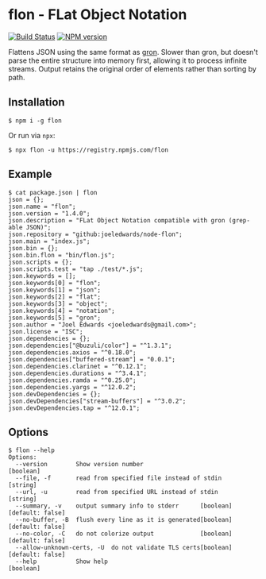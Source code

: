 # flon - FLat Object Notation

[![Build Status][travis-image]][travis-url]
[![NPM version][npm-image]][npm-url]

Flattens JSON using the same format as [gron](https://github.com/tomnomnom/gron). Slower than gron, but doesn't parse the entire structure into memory first, allowing it to process infinite streams. Output retains the original order of elements rather than sorting by path.

## Installation

```shell
$ npm i -g flon
```

Or run via `npx`:

```shell
$ npx flon -u https://registry.npmjs.com/flon
```

## Example

```shell
$ cat package.json | flon
json = {};
json.name = "flon";
json.version = "1.4.0";
json.description = "FLat Object Notation compatible with gron (grep-able JSON)";
json.repository = "github:joeledwards/node-flon";
json.main = "index.js";
json.bin = {};
json.bin.flon = "bin/flon.js";
json.scripts = {};
json.scripts.test = "tap ./test/*.js";
json.keywords = [];
json.keywords[0] = "flon";
json.keywords[1] = "json";
json.keywords[2] = "flat";
json.keywords[3] = "object";
json.keywords[4] = "notation";
json.keywords[5] = "gron";
json.author = "Joel Edwards <joeledwards@gmail.com>";
json.license = "ISC";
json.dependencies = {};
json.dependencies["@buzuli/color"] = "^1.3.1";
json.dependencies.axios = "^0.18.0";
json.dependencies["buffered-stream"] = "0.0.1";
json.dependencies.clarinet = "^0.12.1";
json.dependencies.durations = "^3.4.1";
json.dependencies.ramda = "^0.25.0";
json.dependencies.yargs = "^12.0.2";
json.devDependencies = {};
json.devDependencies["stream-buffers"] = "^3.0.2";
json.devDependencies.tap = "^12.0.1";
```

## Options

```shell
$ flon --help
Options:
  --version        Show version number                                 [boolean]
  --file, -f       read from specified file instead of stdin            [string]
  --url, -u        read from specified URL instead of stdin             [string]
  --summary, -v    output summary info to stderr      [boolean] [default: false]
  --no-buffer, -B  flush every line as it is generated[boolean] [default: false]
  --no-color, -C   do not colorize output             [boolean] [default: false]
  --allow-unknown-certs, -U  do not validate TLS certs[boolean] [default: false]
  --help           Show help                                           [boolean]
```

[travis-url]: https://travis-ci.org/joeledwards/node-flon
[travis-image]: https://img.shields.io/travis/joeledwards/node-flon/master.svg
[npm-url]: https://www.npmjs.com/package/flon
[npm-image]: https://img.shields.io/npm/v/flon.svg
